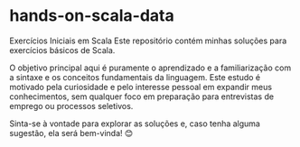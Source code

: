 # hands-on-scala-data

Exercícios Iniciais em Scala
Este repositório contém minhas soluções para exercícios básicos de Scala.

O objetivo principal aqui é puramente o aprendizado e a familiarização com a sintaxe e os conceitos fundamentais da linguagem. Este estudo é motivado pela curiosidade e pelo interesse pessoal em expandir meus conhecimentos, sem qualquer foco em preparação para entrevistas de emprego ou processos seletivos.

Sinta-se à vontade para explorar as soluções e, caso tenha alguma sugestão, ela será bem-vinda! 😊